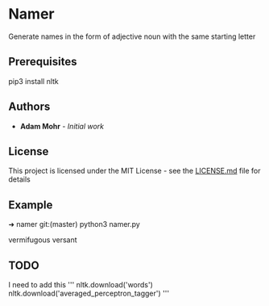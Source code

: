 # Namer

Generate names in the form of adjective noun with the same starting letter

## Prerequisites

pip3 install nltk

## Authors

* **Adam Mohr** - *Initial work*

## License

This project is licensed under the MIT License - see the [LICENSE.md](LICENSE.md) file for details

## Example

➜  namer git:(master) python3 namer.py 

vermifugous versant

## TODO

I need to add this
'''
nltk.download('words')
nltk.download('averaged_perceptron_tagger')
'''
